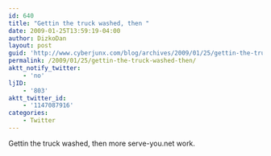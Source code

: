 ```yaml
---
id: 640
title: "Gettin the truck washed, then "
date: 2009-01-25T13:59:19-04:00
author: DizkoDan
layout: post
guid: 'http://www.cyberjunx.com/blog/archives/2009/01/25/gettin-the-truck-washed-then/'
permalink: /2009/01/25/gettin-the-truck-washed-then/
aktt_notify_twitter:
    - 'no'
ljID:
    - '803'
aktt_twitter_id:
    - '1147087916'
categories:
    - Twitter
---
```


Gettin the truck washed, then more serve-you.net work.